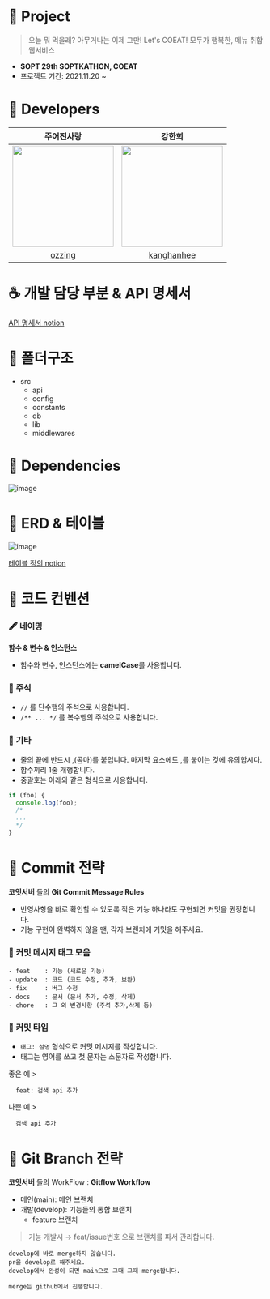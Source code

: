 # 🍴 Project

> 오늘 뭐 먹을래? 아무거나는 이제 그만! Let's COEAT!
> 모두가 행복한, 메뉴 취합 웹서비스

- **SOPT 29th SOPTKATHON, COEAT**
- 프로젝트 기간: 2021.11.20 ~

# 💙 Developers
| 주어진사랑 | 강한희 |
|:---:|:---------:|
| <img src="https://user-images.githubusercontent.com/68781598/142728963-4ed3ae56-cfd0-4658-8c31-af268834654b.png" width="200px" />  | <img src="https://user-images.githubusercontent.com/68781598/124511973-4d254d80-de12-11eb-96b8-60741367d22a.png" width="200px" />  |
| [ozzing](https://github.com/ozzing) | [kanghanhee](https://github.com/kanghanhee) |

# ☕ 개발 담당 부분 & API 명세서
[API 명세서 notion](https://www.notion.so/Api-dd08b5416f9b49db94bea87aee060587)

# 📂 폴더구조

- src
  - api
  - config
  - constants
  - db
  - lib
  - middlewares

# 🧺 Dependencies
![image](https://user-images.githubusercontent.com/68781598/142742088-a73ca666-74c9-481f-b05a-881593b23d9e.png)

# 🧊 ERD & 테이블 
![image](https://user-images.githubusercontent.com/68781598/142742677-ff850451-4247-4fdb-833e-aaa231e63727.png)

[테이블 정의 notion](https://www.notion.so/Table-0354525fc67b4b27b51852e68e34151b)
# 🍹 코드 컨벤션

### **🖋 네이밍**

**함수 & 변수 & 인스턴스**

- 함수와 변수, 인스턴스에는 **camelCase**를 사용합니다.

### **:memo: 주석**

- `//` 를 단수행의 주석으로 사용합니다.
- `/** ... */` 를 복수행의 주석으로 사용합니다.

### **:herb: 기타**

- 줄의 끝에 반드시 ,(콤마)를 붙입니다. 마지막 요소에도 ,를 붙이는 것에 유의합시다.
- 함수끼리 1줄 개행합니다.
- 중괄호는 아래와 같은 형식으로 사용합니다.

```typescript
if (foo) {
  console.log(foo);
  /*
  ...
  */
}
```

# 🍙 Commit 전략

**코잇서버** 들의 **Git Commit Message Rules**

- 반영사항을 바로 확인할 수 있도록 작은 기능 하나라도 구현되면 커밋을 권장합니다.
- 기능 구현이 완벽하지 않을 땐, 각자 브랜치에 커밋을 해주세요.

### **:speech_balloon: 커밋 메시지 태그 모음**

```
- feat    : 기능 (새로운 기능)
- update  : 코드 (코드 수정, 추가, 보완)
- fix     : 버그 수정
- docs    : 문서 (문서 추가, 수정, 삭제)
- chore   : 그 외 변경사항 (주석 추가,삭제 등)
```

### **:small_orange_diamond: 커밋 타입**

- `태그: 설명` 형식으로 커밋 메시지를 작성합니다.
- 태그는 영어를 쓰고 첫 문자는 소문자로 작성합니다.

좋은 예 >

```
  feat: 검색 api 추가
```

나쁜 예 >

```
  검색 api 추가
```


# 🍕 Git Branch 전략

**코잇서버** 들의 WorkFlow : **Gitflow Workflow**

- 메인(main): 메인 브랜치
- 개발(develop): 기능들의 통합 브랜치
  - feature 브랜치

> 기능 개발시 → feat/issue번호 으로 브랜치를 파서 관리합니다.
```
develop에 바로 merge하지 않습니다.
pr을 develop로 해주세요.
develop에서 완성이 되면 main으로 그때 그때 merge합니다.

merge는 github에서 진행합니다.
```
